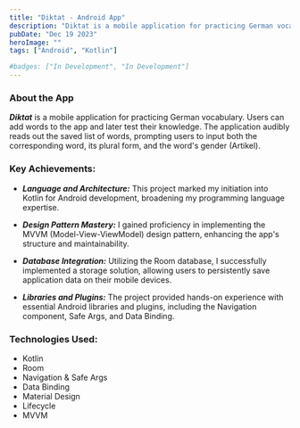 ```yaml
---
title: "Diktat - Android App"
description: "Diktat is a mobile application for practicing German vocabulary. Users can add words to the app and later test their knowledge. The application audibly reads out the saved list of words, prompting users to input both the corresponding  word, its plural form, and the word's gender (Artikel)."
pubDate: "Dec 19 2023"
heroImage: ""
tags: ["Android", "Kotlin"]

#badges: ["In Development", "In Development"]
---
```


### About the App

***Diktat*** is a mobile application for practicing German vocabulary. Users can add words to the app and later test their knowledge. The application audibly reads out the saved list of words, prompting users to input both the corresponding  word, its plural form, and the word's gender (Artikel).

### Key Achievements:

- ***Language and Architecture:*** This project marked my initiation into Kotlin for Android development, broadening my programming language expertise.

- ***Design Pattern Mastery:*** I gained proficiency in implementing the MVVM (Model-View-ViewModel) design pattern, enhancing the app's structure and maintainability.

- ***Database Integration:*** Utilizing the Room database, I successfully implemented a storage solution, allowing users to persistently save application data on their mobile devices.

- ***Libraries and Plugins:*** The project provided hands-on experience with essential Android libraries and plugins, including the Navigation component, Safe Args, and Data Binding.

### Technologies Used:

- Kotlin
- Room
- Navigation & Safe Args
- Data Binding
- Material Design
- Lifecycle
- MVVM 








